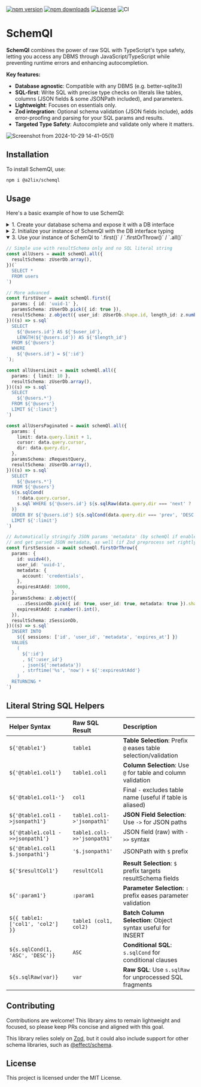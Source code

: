 [![npm version](https://img.shields.io/npm/v/@a2lix/schemql.svg)](https://www.npmjs.com/package/@a2lix/schemql)
[![npm downloads](https://img.shields.io/npm/dt/@a2lix/schemql.svg)](https://www.npmjs.com/package/@a2lix/schemql)
[![License](https://img.shields.io/badge/license-MIT-blue.svg)](LICENSE)
![CI](https://github.com/a2lix/schemql/actions/workflows/ci.yml/badge.svg)

# SchemQl

**SchemQl** combines the power of raw SQL with TypeScript's type safety, letting you access any DBMS through JavaScript/TypeScript while preventing runtime errors and enhancing autocompletion.

**Key features:**

- **Database agnostic**: Compatible with any DBMS (e.g. better-sqlite3)
- **SQL-first**: Write SQL with precise type checks on literals like tables, columns (JSON fields & some JSONPath included), and parameters.
- **Lightweight**: Focuses on essentials only.
- **Zod integration**: Optional schema validation (JSON fields include), adds error-proofing and parsing for your SQL params and results.
- **Targeted Type Safety**: Autocomplete and validate only where it matters.


![Screenshot from 2024-10-29 14-41-05(1)](https://github.com/user-attachments/assets/86b1c3cd-2393-4914-b943-b249d6dad59a)



## Installation

To install SchemQl, use:

```bash
npm i @a2lix/schemql
```

## Usage

Here's a basic example of how to use SchemQl:

<details>
<summary>1. Create your database schema and expose it with a DB interface</summary>

```typescript
// Tips: use your favorite AI to generate your Zod schema from your SQL

import { parseJsonPreprocessor } from '@a2lix/schemql'
import { z } from 'zod'

export const zUserDb = z.object({
  id: z.string(),
  email: z.string(),
  metadata: z.preprocess(
    parseJsonPreprocessor,   // Optionally let Zod handle JSON parsing if you use JSON data
    z.object({
      role: z.enum(['user', 'admin']).default('user'),
    })
  ),
  created_at: z.number().int(),
  disabled_at: z.number().int().nullable(),
})

type UserDb = z.infer<typeof zUserDb>

// ...

export interface DB {
  users: UserDb
  // ...other mappings
}
```
</details>

<details>
<summary>2. Initialize your instance of SchemQl with the DB interface typing</summary>

```typescript
// Example with better-sqlite3, but you can use your favorite library
import { SchemQl } from '@a2lix/schemql'
import SQLite from 'better-sqlite3'
import type { DB } from '@/schema'

const db = new SQLite('sqlite.db')

const schemQl = new SchemQl<DB>({
  queryFns: {    // Optional at this level, but eases usage
    first: (sql, params) => {
      const stmt = db.prepare(sql)
      return stmt.get(params)
    },
    firstOrThrow: (sql, params) => {
      const stmt = db.prepare(sql)
      const first = stmt.get(params)
      if (first === undefined) {
        throw new Error('No result found')
      }
      return first
    },
    all: (sql, params) => {
      const stmt = db.prepare(sql)
      return params ? stmt.all(params) : stmt.all()
    }
  },
  shouldStringifyObjectParams: true,   // Optional. Automatically stringify objects (useful for JSON)
})
```
</details>

<details open>
<summary>3. Use your instance of SchemQl to `.first()` / `.firstOrThrow()` / `.all()`</summary>

```typescript
// Simple use with resultSchema only and no SQL literal string
const allUsers = await schemQl.all({
  resultSchema: zUserDb.array(),
})(`
  SELECT *
  FROM users
`)

// More advanced
const firstUser = await schemQl.first({
  params: { id: 'uuid-1' },
  paramsSchema: zUserDb.pick({ id: true }),
  resultSchema: z.object({ user_id: zUserDb.shape.id, length_id: z.number() }),
})((s) => s.sql`
  SELECT
    ${'@users.id'} AS ${'$user_id'},
    LENGTH(${'@users.id'}) AS ${'$length_id'}
  FROM ${'@users'}
  WHERE
    ${'@users.id'} = ${':id'}
`);

const allUsersLimit = await schemQl.all({
  params: { limit: 10 },
  resultSchema: zUserDb.array(),
})((s) => s.sql`
  SELECT
    ${'@users.*'}
  FROM ${'@users'}
  LIMIT ${':limit'}
`)

const allUsersPaginated = await schemQl.all({
  params: {
    limit: data.query.limit + 1,
    cursor: data.query.cursor,
    dir: data.query.dir,
  },
  paramsSchema: zRequestQuery,
  resultSchema: zUserDb.array(),
})((s) => s.sql`
  SELECT
    ${'@users.*'}
  FROM ${'@users'}
  ${s.sqlCond(
    !!data.query.cursor,
    s.sql`WHERE ${'@users.id'} ${s.sqlRaw(data.query.dir === 'next' ? '>' : '<')} ${':cursor'}`
  )}
  ORDER BY ${'@users.id'} ${s.sqlCond(data.query.dir === 'prev', 'DESC', 'ASC')}
  LIMIT ${':limit'}
`)

// Automatically stringify JSON params 'metadata' (by schemQl if enabled)
// and get parsed JSON metadata, as well (if Zod preprocess set rightly)
const firstSession = await schemQl.firstOrThrow({
  params: {
    id: uuidv4(),
    user_id: 'uuid-1',
    metadata: {
      account: 'credentials',
    },
    expiresAtAdd: 10000,
  },
  paramsSchema: z.object({
    ...zSessionDb.pick({ id: true, user_id: true, metadata: true }).shape,
    expiresAtAdd: z.number().int(),
  }),
  resultSchema: zSessionDb,
})((s) => s.sql`
  INSERT INTO
    ${{ sessions: ['id', 'user_id', 'metadata', 'expires_at'] }}
  VALUES
    (
      ${':id'}
      , ${':user_id'}
      , json(${':metadata'})
      , strftime('%s', 'now') + ${':expiresAtAdd'}
    )
  RETURNING *
`)
```
</details>

## Literal String SQL Helpers

| **Helper Syntax**                  | **Raw SQL Result**           | **Description** |
|:-----------------------------------|:-----------------------------|:----------------|
| `${'@table1'}`                     | `table1`                     | **Table Selection**: Prefix `@` eases table selection/validation |
| `${'@table1.col1'}`                | `table1.col1`                | **Column Selection**: Use `@` for table and column validation |
| `${'@table1.col1-'}`               | `col1`                       | Final `-` excludes table name (useful if table is aliased) |
| `${'@table1.col1 ->jsonpath1'}`    | `table1.col1->'jsonpath1'`   | **JSON Field Selection**: Use `->` for JSON paths |
| `${'@table1.col1 ->>jsonpath1'}`   | `table1.col1->>'jsonpath1'`  | JSON field (raw) with `->>` syntax |
| `${'@table1.col1 $.jsonpath1'}`    | `'$.jsonpath1'`              | JSONPath with `$` prefix |
| `${'$resultCol1'}`                 | `resultCol1`                 | **Result Selection**: `$` prefix targets resultSchema fields |
| `${':param1'}`                     | `:param1`                    | **Parameter Selection**: `:` prefix eases parameter validation |
| `${{ table1: ['col1', 'col2'] }}`  | `table1 (col1, col2)`        | **Batch Column Selection**: Object syntax useful for INSERT |
| `${s.sqlCond(1, 'ASC', 'DESC')}`   | `ASC`                        | **Conditional SQL**: `s.sqlCond` for conditional clauses |
| `${s.sqlRaw(var)}`                 | `var`                        | **Raw SQL**: Use `s.sqlRaw` for unprocessed SQL fragments |


## Contributing

Contributions are welcome! This library aims to remain lightweight and focused, so please keep PRs concise and aligned with this goal.

This library relies solely on [Zod](https://github.com/colinhacks/zod), but it could also include support for other schema libraries, such as [@effect/schema](https://effect.website/docs/guides/schema/getting-started).

## License

This project is licensed under the MIT License.
